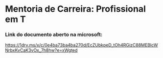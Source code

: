 # Mentoria de Carreira: Profissional em T

### Link do documento aberto na microsoft:

https://1drv.ms/x/c/0e4ba73ba4ba270d/EcZUbkpeD_tOh4RGizC88MEBIcWNrbxKvCaK3vOx_7h8hw?e=xWgted
